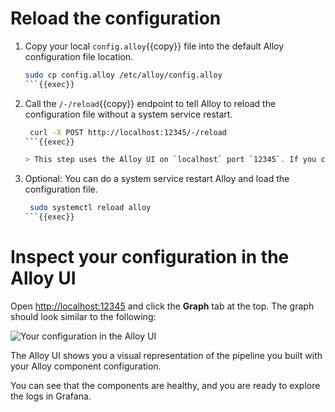 # Reload the configuration

1. Copy your local `config.alloy`{{copy}} file into the default Alloy configuration file location.

   ```bash
   sudo cp config.alloy /etc/alloy/config.alloy
   ```{{exec}}

1. Call the `/-/reload`{{copy}} endpoint to tell Alloy to reload the configuration file without a system service restart.

   ```bash
    curl -X POST http://localhost:12345/-/reload
   ```{{exec}}

   > This step uses the Alloy UI on `localhost` port `12345`. If you chose to run Alloy in a Docker container, make sure you use the `--server.http.listen-addr=` argument. If you don’t use this argument, the [debugging UI][https://grafana.com/docs/alloy/latest/troubleshoot/debug/#alloy-ui] won’t be available outside of the Docker container.

1. Optional: You can do a system service restart Alloy and load the configuration file.

   ```bash
    sudo systemctl reload alloy
   ```{{exec}}

# Inspect your configuration in the Alloy UI

Open [http://localhost:12345]({{TRAFFIC_HOST1_12345}}) and click the **Graph** tab at the top.
The graph should look similar to the following:

![Your configuration in the Alloy UI](https://grafana.com/media/docs/alloy/tutorial/Inspect-your-config-in-the-Alloy-UI-image.png)

The Alloy UI shows you a visual representation of the pipeline you built with your Alloy component configuration.

You can see that the components are healthy, and you are ready to explore the logs in Grafana.
